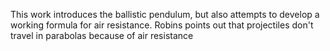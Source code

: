 This work introduces the ballistic pendulum, but also attempts to develop a working formula for air resistance.  Robins points out that projectiles don't travel in parabolas because of air resistance
